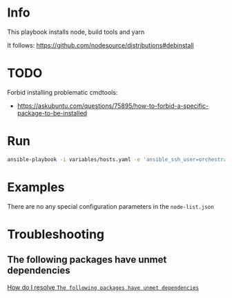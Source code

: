 # Info

This playbook installs node, build tools and yarn

It follows:
https://github.com/nodesource/distributions#debinstall

# TODO

Forbid installing problematic cmdtools:
+ https://askubuntu.com/questions/75895/how-to-forbid-a-specific-package-to-be-installed

# Run

```sh
ansible-playbook -i variables/hosts.yaml -e 'ansible_ssh_user=orchestrator' --private-key ~/.ssh/orchestration-iaas-no.pem --extra-vars '{"active_hosts_groups": ["litterra"]}' playbooks/node.yml
```

# Examples

There are no any special configuration parameters in the `node-list.json`

# Troubleshooting

## The following packages have unmet dependencies

[How do I resolve `The following packages have unmet dependencies`](https://stackoverflow.com/questions/26571326/how-do-i-resolve-the-following-packages-have-unmet-dependencies)